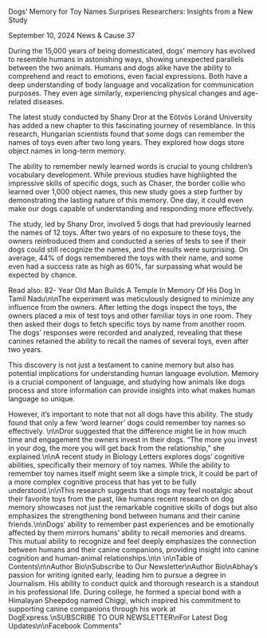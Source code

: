 Dogs’ Memory for Toy Names Surprises Researchers: Insights from a New Study

September 10, 2024 News & Cause 37

During the 15,000 years of being domesticated, dogs’ memory has evolved to resemble humans in astonishing ways, showing unexpected parallels between the two animals. Humans and dogs alike have the ability to comprehend and react to emotions, even facial expressions. Both have a deep understanding of body language and vocalization for communication purposes. They even age similarly, experiencing physical changes and age-related diseases.

The latest study conducted by Shany Dror at the Eötvös Loránd University has added a new chapter to this fascinating journey of resemblance. In this research, Hungarian scientists found that some dogs can remember the names of toys even after two long years. They explored how dogs store object names in long-term memory. 

The ability to remember newly learned words is crucial to young children’s vocabulary development. While previous studies have highlighted the impressive skills of specific dogs, such as Chaser, the border collie who learned over 1,000 object names, this new study goes a step further by demonstrating the lasting nature of this memory. One day, it could even make our dogs capable of understanding and responding more effectively.

The study, led by Shany Dror, involved 5 dogs that had previously learned the names of 12 toys. After two years of no exposure to these toys, the owners reintroduced them and conducted a series of tests to see if their dogs could still recognize the names, and the results were surprising. On average, 44% of dogs remembered the toys with their name, and some even had a success rate as high as 60%, far surpassing what would be expected by chance.

Read also: 82- Year Old Man Builds A Temple In Memory Of His Dog In Tamil Nadu\n\nThe experiment was meticulously designed to minimize any influence from the owners. After letting the dogs inspect the toys, the owners placed a mix of test toys and other familiar toys in one room. They then asked their dogs to fetch specific toys by name from another room. The dogs’ responses were recorded and analyzed, revealing that these canines retained the ability to recall the names of several toys, even after two years.

This discovery is not just a testament to canine memory but also has potential implications for understanding human language evolution. Memory is a crucial component of language, and studying how animals like dogs process and store information can provide insights into what makes human language so unique.

However, it’s important to note that not all dogs have this ability. The study found that only a few ‘word learner’ dogs could remember toy names so effectively. \n\nDror suggested that the difference might lie in how much time and engagement the owners invest in their dogs. “The more you invest in your dog, the more you will get back from the relationship,” she explained.\n\nA recent study in Biology Letters explores dogs’ cognitive abilities, specifically their memory of toy names. While the ability to remember toy names itself might seem like a simple trick, it could be part of a more complex cognitive process that has yet to be fully understood.\n\nThis research suggests that dogs may feel nostalgic about their favorite toys from the past, like humans recent research on dog memory showcases not just the remarkable cognitive skills of dogs but also emphasizes the strengthening bond between humans and their canine friends.\n\nDogs’ ability to remember past experiences and be emotionally affected by them mirrors humans’ ability to recall memories and dreams. This mutual ability to recognize and feel deeply emphasizes the connection between humans and their canine companions, providing insight into canine cognition and human-animal relationships.\n\n \n\nTable of Contents\n\nAuthor Bio\nSubscribe to Our Newsletter\nAuthor Bio\nAbhay’s passion for writing ignited early, leading him to pursue a degree in Journalism. His ability to conduct quick and thorough research is a standout in his professional life. During college, he formed a special bond with a Himalayan Sheepdog named Chiggi, which inspired his commitment to supporting canine companions through his work at DogExpress.\nSUBSCRIBE TO OUR NEWSLETTER\nFor Latest Dog Updates\n\nFacebook Comments"